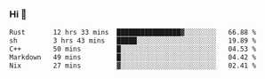 ### Hi 👋

<!--START_SECTION:waka-->

```txt
Rust       12 hrs 33 mins  ████████████████▓░░░░░░░░   66.88 %
sh         3 hrs 43 mins   █████░░░░░░░░░░░░░░░░░░░░   19.89 %
C++        50 mins         █░░░░░░░░░░░░░░░░░░░░░░░░   04.53 %
Markdown   49 mins         █░░░░░░░░░░░░░░░░░░░░░░░░   04.42 %
Nix        27 mins         ▓░░░░░░░░░░░░░░░░░░░░░░░░   02.41 %
```

<!--END_SECTION:waka-->
